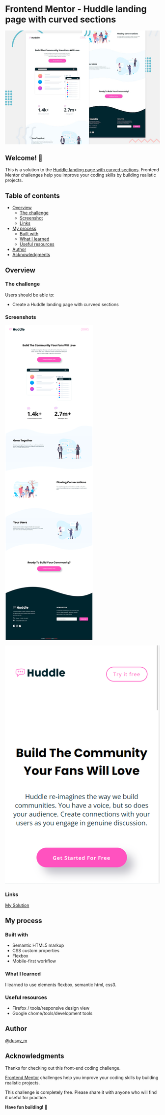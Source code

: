 # Frontend Mentor - Huddle landing page with curved sections

![Header/intro section for the Huddle landing page with curved sections](./design/desktop-preview.jpg)

## Welcome! 👋

This is a solution to the [Huddle landing page with curved sections](https://www.frontendmentor.io/challenges/huddle-landing-page-with-curved-sections-5ca5ecd01e82137ec91a50f2). Frontend Mentor challenges help you improve your coding skills by building realistic projects. 

## Table of contents

- [Overview](#overview)
  - [The challenge](#the-challenge)
  - [Screenshot](#screenshot)
  - [Links](#links)
- [My process](#my-process)
  - [Built with](#built-with)
  - [What I learned](#what-i-learned)
  - [Useful resources](#useful-resources)
- [Author](#author)
- [Acknowledgments](#acknowledgments)

## Overview

### The challenge

Users should be able to:

- Create a Huddle landing page with curveed sections

### Screenshots

![](https://github.com/dovelm/FEM-huddle-landing-page-with-curved-sections-master/blob/main/screenshots/desktop.png)

![](https://github.com/dovelm/FEM-huddle-landing-page-with-curved-sections-master/blob/main/screenshots/mobile.png)


### Links

[My Solution](https://dovelm.github.io/FEM-nft-preview-card-component-main)


## My process

### Built with

- Semantic HTML5 markup
- CSS custom properties
- Flexbox
- Mobile-first workflow

### What I learned

I learned to use elements flexbox, semantic html, css3.

### Useful resources

- Firefox / tools/responsive design view
- Google chome/tools/development tools

## Author
[@dusvy_m](https://github.com/dovelm)


## Acknowledgments

Thanks for checking out this front-end coding challenge.

[Frontend Mentor](https://www.frontendmentor.io) challenges help you improve your coding skills by building realistic projects.

This challenge is completely free. Please share it with anyone who will find it useful for practice.

**Have fun building!** 🚀



